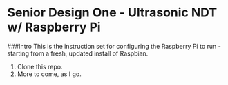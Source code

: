 # Senior Design One - Ultrasonic NDT w/ Raspberry Pi

###Intro
This is the instruction set for configuring the Raspberry Pi to run - starting from a fresh, updated install of Raspbian.

1. Clone this repo.
2. More to come, as I go.

